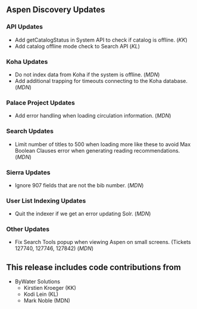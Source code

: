 ## Aspen Discovery Updates

### API Updates
- Add getCatalogStatus in System API to check if catalog is offline. (*KK*)
- Add catalog offline mode check to Search API (*KL*)

### Koha Updates
- Do not index data from Koha if the system is offline. (*MDN*)
- Add additional trapping for timeouts connecting to the Koha database. (*MDN*) 

### Palace Project Updates
- Add error handling when loading circulation information. (*MDN*)

### Search Updates
- Limit number of titles to 500 when loading more like these to avoid Max Boolean Clauses error when generating reading recommendations. (*MDN*)

### Sierra Updates
- Ignore 907 fields that are not the bib number. (*MDN*)

### User List Indexing Updates
- Quit the indexer if we get an error updating Solr. (*MDN*)

### Other Updates
- Fix Search Tools popup when viewing Aspen on small screens. (Tickets 127740, 127746, 127842) (*MDN*)

## This release includes code contributions from
- ByWater Solutions
  - Kirstien Kroeger (KK)
  - Kodi Lein (KL)
  - Mark Noble (MDN)